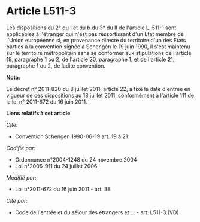 # Article L511-3

Les dispositions du 2° du I et du b du 3° du II de l'article L. 511-1 sont applicables à l'étranger qui n'est pas
ressortissant d'un Etat membre de l'Union européenne si, en provenance directe du territoire d'un des Etats parties à la
convention signée à Schengen le 19 juin 1990, il s'est maintenu sur le territoire métropolitain sans se conformer aux
stipulations de l'article 19, paragraphe 1 ou 2, de l'article 20, paragraphe 1, et de l'article 21, paragraphe 1 ou 2, de
ladite convention.

**Nota:**

Le décret n° 2011-820 du 8 juillet 2011, article 22, a fixé la date d'entrée en vigueur de ces dispositions au 18 juillet
2011, conformément à l'article 111 de la loi n° 2011-672 du 16 juin 2011.

**Liens relatifs à cet article**

_Cite_:

  - Convention Schengen 1990-06-19 art. 19 à 21

_Codifié par_:

  - Ordonnance n°2004-1248 du 24 novembre 2004
  - Loi n°2006-911 du 24 juillet 2006

_Modifié par_:

  - Loi n°2011-672 du 16 juin 2011 - art. 38

_Cité par_:

  - Code de l'entrée et du séjour des étrangers et ... - art. L511-3 (VD)
